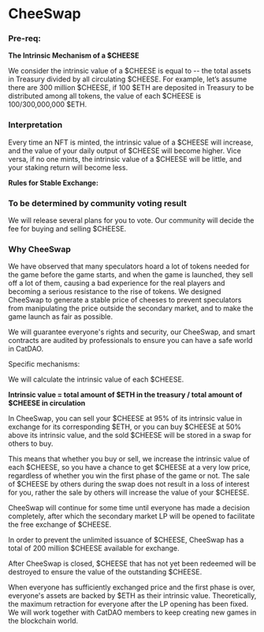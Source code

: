 # CheeSwap

### **Pre-req:**

**The Intrinsic Mechanism of a $CHEESE**

We consider the intrinsic value of a $CHEESE is equal to -- the total assets in Treasury divided by all circulating $CHEESE. For example, let’s assume there are 300 million $CHEESE, if 100 $ETH are deposited in Treasury to be distributed among all tokens, the value of each $CHEESE is 100/300,000,000 $ETH.

### **Interpretation**

Every time an NFT is minted, the intrinsic value of a $CHEESE will increase, and the value of your daily output of $CHEESE will become higher. Vice versa, if no one mints, the intrinsic value of a $CHEESE will be little, and your staking return will become less.

&#x20;

**Rules for Stable Exchange:**&#x20;

### **To be determined by community voting result**

We will release several plans for you to vote. Our community will decide the fee for buying and selling $CHEESE.

### **Why CheeSwap**

We have observed that many speculators hoard a lot of tokens needed for the game before the game starts, and when the game is launched, they sell off a lot of them, causing a bad experience for the real players and becoming a serious resistance to the rise of tokens. We designed CheeSwap to generate a stable price of cheeses to prevent speculators from manipulating the price outside the secondary market, and to make the game launch as fair as possible.

We will guarantee everyone's rights and security, our CheeSwap, and smart contracts are audited by professionals to ensure you can have a safe world in CatDAO.

Specific mechanisms:

We will calculate the intrinsic value of each $CHEESE.

**Intrinsic value = total amount of $ETH in the treasury / total amount of $CHEESE in circulation**

In CheeSwap, you can sell your $CHEESE at 95% of its intrinsic value in exchange for its corresponding $ETH, or you can buy $CHEESE at 50% above its intrinsic value, and the sold $CHEESE will be stored in a swap for others to buy.

This means that whether you buy or sell, we increase the intrinsic value of each $CHEESE, so you have a chance to get $CHEESE at a very low price, regardless of whether you win the first phase of the game or not. The sale of $CHEESE by others during the swap does not result in a loss of interest for you, rather the sale by others will increase the value of your $CHEESE.

CheeSwap will continue for some time until everyone has made a decision completely, after which the secondary market LP will be opened to facilitate the free exchange of $CHEESE.

In order to prevent the unlimited issuance of $CHEESE, CheeSwap has a total of 200 million $CHEESE available for exchange.

After CheeSwap is closed, $CHEESE that has not yet been redeemed will be destroyed to ensure the value of the outstanding $CHEESE.

When everyone has sufficiently exchanged price and the first phase is over, everyone's assets are backed by $ETH as their intrinsic value. Theoretically, the maximum retraction for everyone after the LP opening has been fixed. We will work together with CatDAO members to keep creating new games in the blockchain world.
